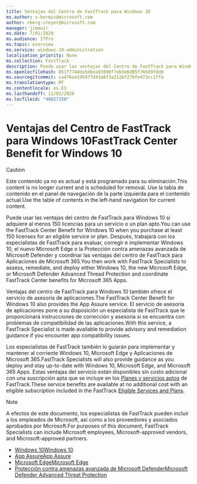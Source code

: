 ```yaml
---
title: Ventajas del Centro de FastTrack para Windows 10
ms.author: v-bermic@microsoft.com
author: rberg-steyer@microsoft.com
manager: jimmuir
ms.date: 7/01/2020
ms.audience: ITPro
ms.topic: overview
ms.service: windows-10-administration
localization_priority: None
ms.collection: FastTrack
description: Puede usar las ventajas del Centro de FastTrack para Windows 10 si adquiere *al menos* 150 licencias para un plan o un servicio elegible.
ms.openlocfilehash: 851f774dda5d6ea93890f7eb3e6d85f766d9fdd8
ms.sourcegitcommit: ca476a4195477d43a6f3a212bf27bfe473cc1ffa
ms.translationtype: MT
ms.contentlocale: es-ES
ms.lasthandoff: 11/02/2020
ms.locfileid: "48827350"
---
```

# <a name="fasttrack-center-benefit-for-windows-10"></a><span data-ttu-id="74e8f-103">Ventajas del Centro de FastTrack para Windows 10</span><span class="sxs-lookup"><span data-stu-id="74e8f-103">FastTrack Center Benefit for Windows 10</span></span>

> [!CAUTION]
> <span data-ttu-id="74e8f-104">Este contenido ya no es actual y está programado para su eliminación.</span><span class="sxs-lookup"><span data-stu-id="74e8f-104">This content is no longer current and is scheduled for removal.</span></span> <span data-ttu-id="74e8f-105">Use la tabla de contenido en el panel de navegación de la parte izquierda para el contenido actual.</span><span class="sxs-lookup"><span data-stu-id="74e8f-105">Use the table of contents in the left-hand navigation for current content.</span></span>

<span data-ttu-id="74e8f-106">Puede usar las ventajas del centro de FastTrack para Windows 10 si adquiere al menos 150 licencias para un servicio o un plan apto.</span><span class="sxs-lookup"><span data-stu-id="74e8f-106">You can use the FastTrack Center Benefit for Windows 10 when you purchase at least 150 licenses for an eligible service or plan.</span></span> <span data-ttu-id="74e8f-107">Después, trabajará con los especialistas de FastTrack para evaluar, corregir e implementar Windows 10, el nuevo Microsoft Edge o la Protección contra amenazas avanzada de Microsoft Defender y coordinar las ventajas del centro de FastTrack para Aplicaciones de Microsoft 365.</span><span class="sxs-lookup"><span data-stu-id="74e8f-107">You then work with FastTrack Specialists to assess, remediate, and deploy either Windows 10, the new Microsoft Edge, or Microsoft Defender Advanced Thread Protection and coordinate FastTrack Center benefits for Microsoft 365 Apps.</span></span> 

<span data-ttu-id="74e8f-108">Ventajas del centro de FastTrack para Windows 10 también ofrece el servicio de asesoría de aplicaciones.</span><span class="sxs-lookup"><span data-stu-id="74e8f-108">The FastTrack Center Benefit for Windows 10 also provides the App Assure service.</span></span> <span data-ttu-id="74e8f-109">El servicio de asesoría de aplicaciones pone a su disposición un especialista de FastTrack que le proporcionará instrucciones de corrección y asesoría si se encuentra con problemas de compatibilidad de las aplicaciones.</span><span class="sxs-lookup"><span data-stu-id="74e8f-109">With this service, a FastTrack Specialist is made available to provide advisory and remediation guidance if you encounter app compatibility issues.</span></span> 

<span data-ttu-id="74e8f-110">Los especialistas de FastTrack también lo guiarán para implementar y mantener al corriente Windows 10, Microsoft Edge y Aplicaciones de Microsoft 365.</span><span class="sxs-lookup"><span data-stu-id="74e8f-110">FastTrack Specialists will also provide guidance as you deploy and stay up-to-date with Windows 10, Microsoft Edge, and Microsoft 365 Apps.</span></span> <span data-ttu-id="74e8f-111">Estas ventajas del servicio están disponibles sin costo adicional con una suscripción apta que se incluye en los [Planes y servicios aptos](M365-eligible-services-and-plans.md) de FastTrack.</span><span class="sxs-lookup"><span data-stu-id="74e8f-111">These service benefits are available at no additional cost with an eligible subscription included in the FastTrack [Eligible Services and Plans](M365-eligible-services-and-plans.md).</span></span>
  
> [!NOTE]
> <span data-ttu-id="74e8f-112">A efectos de este documento, los especialistas de FastTrack pueden incluir a los empleados de Microsoft, así como a los proveedores y asociados aprobados por Microsoft.</span><span class="sxs-lookup"><span data-stu-id="74e8f-112">For purposes of this document, FastTrack Specialists can include Microsoft employees, Microsoft-approved vendors, and Microsoft-approved partners.</span></span> 
    
- [<span data-ttu-id="74e8f-113">Windows 10</span><span class="sxs-lookup"><span data-stu-id="74e8f-113">Windows 10</span></span>](Win-10-windows-10.md)
- [<span data-ttu-id="74e8f-114">App Assure</span><span class="sxs-lookup"><span data-stu-id="74e8f-114">App Assure</span></span>](Win-10-app-assure.md)
- [<span data-ttu-id="74e8f-115">Microsoft Edge</span><span class="sxs-lookup"><span data-stu-id="74e8f-115">Microsoft Edge</span></span>](Win-10-microsoft-edge.md)
- [<span data-ttu-id="74e8f-116">Protección contra amenazas avanzada de Microsoft Defender</span><span class="sxs-lookup"><span data-stu-id="74e8f-116">Microsoft Defender Advanced Threat Protection</span></span>](Win-10-microsoft-defender-atp.md)


